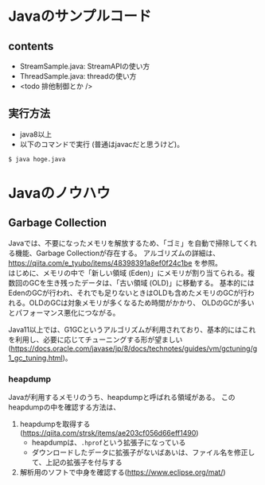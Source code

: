 # Javaのサンプルコード
## contents
- StreamSample.java: StreamAPIの使い方
- ThreadSample.java: threadの使い方
- <todo 排他制御とか />

## 実行方法
- java8以上
- 以下のコマンドで実行 (普通はjavacだと思うけど)。
```
$ java hoge.java

```

# Javaのノウハウ
## Garbage Collection
Javaでは、不要になったメモリを解放するため、「ゴミ」を自動で掃除してくれる機能、Garbage Collectionが存在する。
アルゴリズムの詳細は、https://qiita.com/e_tyubo/items/48398391a8ef0f24c1be を参照。<br>
はじめに、メモリの中で「新しい領域 (Eden)」にメモリが割り当てられる。複数回のGCを生き残ったデータは、「古い領域 (OLD)」に移動する。
基本的にはEdenのGCが行われ、それでも足りないときはOLDも含めたメモリのGCが行われる。OLDのGCは対象メモリが多くなるため時間がかかり、
OLDのGCが多いとパフォーマンス悪化につながる。

Java11以上では、G1GCというアルゴリズムが利用されており、基本的にはこれを利用し、必要に応じてチューニングする形が望ましい (https://docs.oracle.com/javase/jp/8/docs/technotes/guides/vm/gctuning/g1_gc_tuning.html)。


### heapdump
Javaが利用するメモリのうち、heapdumpと呼ばれる領域がある。
このheapdumpの中を確認する方法は、
1. heapdumpを取得する (https://qiita.com/strsk/items/ae203cf056d66eff1490)
    - heapdumpは、`.hprof`という拡張子になっている
    - ダウンロードしたデータに拡張子がないばあいは、ファイル名を修正して、上記の拡張子を付与する
1. 解析用のソフトで中身を確認する(https://www.eclipse.org/mat/)
